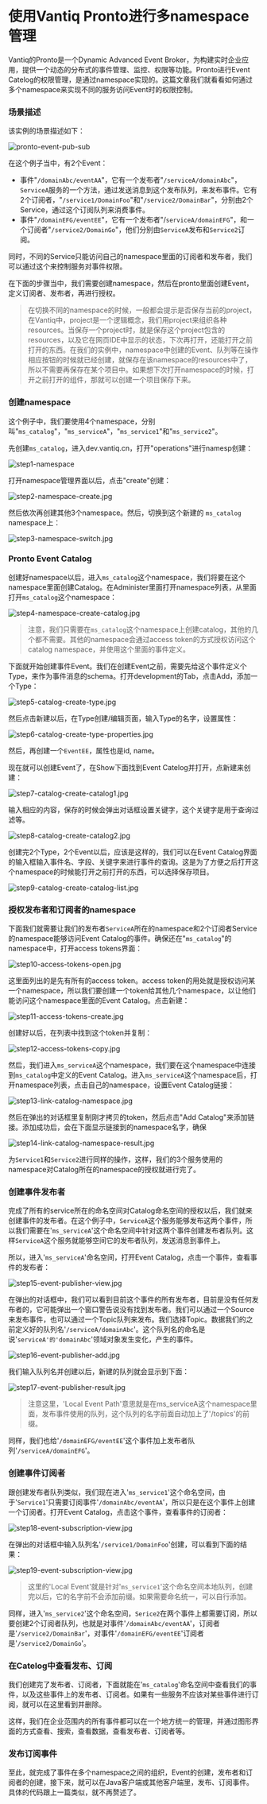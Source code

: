 # 使用Vantiq Pronto进行多namespace管理

Vantiq的Pronto是一个Dynamic Advanced Event Broker​，为构建实时企业应用，提供一个动态的分布式的事件管理、监控、权限等功能。Pronto进行Event Catelog的权限管理，是通过namespace实现的。这篇文章我们就看看如何通过多个namespace来实现不同的服务访问Event时的权限控制。

### 场景描述
该实例的场景描述如下：

![pronto-event-pub-sub](3_vantiq_pronto_tutorial_multi_ns/pronto-event-pub-sub.jpg?raw=true "Printo-Event_Pub_Sub")

在这个例子当中，有2个Event：
 * 事件"`/domainAbc/eventAA`"，它有一个发布者"`/serviceA/domainAbc`"，`ServiceA`服务的一个方法，通过发送消息到这个发布队列，来发布事件。它有2个订阅者，"`/service1/DomainFoo`"和"`/service2/DomainBar`"，分别由2个Service，通过这个订阅队列来消费事件。
 * 事件"`/domainEFG/eventEE`"，它有一个发布者"/`serviceA/domainEFG`"，和一个订阅者"`/service2/DomainGo`"，他们分别由`ServiceA`发布和`Service2`订阅。

同时，不同的Service只能访问自己的namespace里面的订阅者和发布者，我们可以通过这个来控制服务对事件权限。

在下面的步骤当中，我们需要创建namespace，然后在pronto里面创建Event，定义订阅者、发布者，再进行授权。

>在切换不同的namespace的时候，一般都会提示是否保存当前的project，在Vantiq中，project是一个逻辑概念，我们用project来组织各种resources。当保存一个project时，就是保存这个project包含的resources，以及它在网页IDE中显示的状态，下次再打开，还能打开之前打开的东西。在我们的实例中，namespace中创建的Event、队列等在操作相应按钮的时候就已经创建，就保存在该namespace的resources中了，所以不需要再保存在某个项目中。如果想下次打开namespace的时候，打开之前打开的组件，那就可以创建一个项目保存下来。

### 创建namespace

这个例子中，我们要使用4个namespace，分别叫"`ms_catalog`"，"`ms_serviceA`"，"`ms_service1`"和"`ms_service2`"。

先创建`ms_catalog`，进入dev.vantiq.cn，打开"operations"进行namesp创建：

![step1-namespace](3_vantiq_pronto_tutorial_multi_ns/step1-namespace.jpg?raw=true "namespace")

打开namespace管理界面以后，点击"create"创建：

![step2-namespace-create.jpg](3_vantiq_pronto_tutorial_multi_ns/step2-namespace-create.jpg?raw=true "create namespace")

然后依次再创建其他3个namespace。然后，切换到这个新建的 `ms_catalog` namespace上：

![step3-namespace-switch.jpg](3_vantiq_pronto_tutorial_multi_ns/step3-namespace-switch.jpg?raw=true "switch to catalog namespace")

### Pronto Event Catalog

创建好namespace以后，进入`ms_catalog`这个namespace，我们将要在这个namespace里面创建Catalog。在Administer里面打开namespace列表，从里面打开`ms_catalog`这个namespace：

![step4-namespace-create-catalog.jpg](3_vantiq_pronto_tutorial_multi_ns/step4-namespace-create-catalog.jpg?raw=true "Create catalog")

>注意，我们只需要在`ms_catalog`这个namespace上创建catalog，其他的几个都不需要。其他的namespace会通过access token的方式授权访问这个catalog namespace，并使用这个里面的事件定义。

下面就开始创建事件Event。我们在创建Event之前，需要先给这个事件定义个Type，来作为事件消息的schema。打开development的Tab，点击Add，添加一个Type：

![step5-catalog-create-type.jpg](3_vantiq_pronto_tutorial_multi_ns/step5-catalog-create-type.jpg?raw=true "Create Type")

然后点击新建以后，在Type创建/编辑页面，输入Type的名字，设置属性：

![step6-catalog-create-type-properties.jpg](3_vantiq_pronto_tutorial_multi_ns/step6-catalog-create-type-properties.jpg?raw=true "Create Type 2")

然后，再创建一个`EventEE`，属性也是id, name。

现在就可以创建Event了，在Show下面找到Event Catelog并打开，点新建来创建：

![step7-catalog-create-catalog1.jpg](3_vantiq_pronto_tutorial_multi_ns/step7-catalog-create-catalog1.jpg?raw=true "Create Type 2")


输入相应的内容，保存的时候会弹出对话框设置关键字，这个关键字是用于查询过滤等。

![step8-catalog-create-catalog2.jpg](3_vantiq_pronto_tutorial_multi_ns/step8-catalog-create-catalog2.jpg?raw=true "Create Catelog")

创建完2个Type，2个Event以后，应该是这样的，我们可以在Event Catalog界面的输入框输入事件名、字段、关键字来进行事件的查询。这是为了方便之后打开这个namespace的时候能打开之前打开的东西，可以选择保存项目。

![step9-catalog-create-catalog-list.jpg](3_vantiq_pronto_tutorial_multi_ns/step9-catalog-create-catalog-list.jpg?raw=true "Catelog List")



### 授权发布者和订阅者的namespace
下面我们就需要让我们的发布者`ServiceA`所在的namespace和2个订阅者Service的namespace能够访问Event Catalog的事件。确保还在"`ms_catalog`"的namespace中，打开access tokens界面：

![step10-access-tokens-open.jpg](3_vantiq_pronto_tutorial_multi_ns/step10-access-tokens-open.jpg?raw=true "Open Access Tokens")

这里面列出的是先有所有的access token。access token的用处就是授权访问某一个namespace，所以我们要创建一个token给其他几个namespace，以让他们能访问这个namespace里面的Event Catalog。点击新建：

![step11-access-tokens-create.jpg](3_vantiq_pronto_tutorial_multi_ns/step11-access-tokens-create.jpg?raw=true "Create Access Token")

创建好以后，在列表中找到这个token并复制：

![step12-access-tokens-copy.jpg](3_vantiq_pronto_tutorial_multi_ns/step12-access-tokens-copy.jpg?raw=true "Copy Access Token")

然后，我们进入`ms_serviceA`这个namespace，我们要在这个namespace中连接到`ms_catalog`中定义的Event Catalog。进入`ms_serviceA`这个namespace后，打开namespace列表，点击自己的namespace，设置Event Catalog链接：

![step13-link-catalog-namespace.jpg](3_vantiq_pronto_tutorial_multi_ns/step13-link-catalog-namespace.jpg?raw=true "Link Event Catalog")

然后在弹出的对话框里复制刚才拷贝的token，然后点击"Add Catalog"来添加链接。添加成功后，会在下面显示链接到的namespace名字，确保

![step14-link-catalog-namespace-result.jpg](3_vantiq_pronto_tutorial_multi_ns/step14-link-catalog-namespace-result.jpg?raw=true "Link Event Catalog Result")

为`Service1`和`Service2`进行同样的操作，这样，我们的3个服务使用的namespace对Catalog所在的namespace的授权就进行完了。

### 创建事件发布者
完成了所有的service所在的命名空间对Catalog命名空间的授权以后，我们就来创建事件的发布者。在这个例子中，`ServiceA`这个服务能够发布这两个事件，所以我们需要在'`ms_serviceA`'这个命名空间中针对这两个事件创建发布者队列。这样`ServiceA`这个服务就能够空间它的发布者队列，发送消息到事件上。

所以，进入'`ms_serviceA`'命名空间，打开Event Catalog，点击一个事件，查看事件的发布者：

![step15-event-publisher-view.jpg](3_vantiq_pronto_tutorial_multi_ns/step15-event-publisher-view.jpg?raw=true "Event Publisher View")

在弹出的对话框中，我们可以看到目前这个事件的所有发布者，目前是没有任何发布者的，它可能弹出一个窗口警告说没有找到发布者。我们可以通过一个Source来发布事件，也可以通过一个Topic队列来发布。我们选择Topic。数据我们的之前定义好的队列名'`/serviceA/domainAbc`'。这个队列名的命名是说'`serviceA'的'domainAbc`'领域对象发生变化，产生的事件。

![step16-event-publisher-add.jpg](3_vantiq_pronto_tutorial_multi_ns/step16-event-publisher-add.jpg?raw=true "Event Publisher View")

我们输入队列名并创建以后，新建的队列就会显示到下面：

![step17-event-publisher-result.jpg](3_vantiq_pronto_tutorial_multi_ns/step17-event-publisher-result.jpg?raw=true "Event Publisher <rp></rp>esult")

>注意这里，'Local Event Path'意思就是在ms_serviceA这个namespace里面，发布事件使用的队列，这个队列的名字前面自动加上了'/topics'的前缀。

同样，我们也给'`/domainEFG/eventEE`'这个事件加上发布者队列'`/serviceA/domainEFG`'。

### 创建事件订阅者
跟创建发布者队列类似，我们现在进入'`ms_service1`'这个命名空间，由于'`Service1`'只需要订阅事件'`/domainAbc/eventAA`'，所以只是在这个事件上创建一个订阅者。打开Event Catalog，点击这个事件，查看事件的订阅者：

![step18-event-subscription-view.jpg](3_vantiq_pronto_tutorial_multi_ns/step18-event-subscription-view.jpg?raw=true "Event Publisher <rp></rp>esult")

在弹出的对话框中输入队列名'`/service1/DomainFoo`'创建，可以看到下面的结果：

![step19-event-subscription-view.jpg](3_vantiq_pronto_tutorial_multi_ns/step19-event-subscription-view.jpg?raw=true "Event Publisher <rp></rp>esult")

>这里的'Local Event'就是针对'`ms_service1`'这个命名空间本地队列，创建完以后，它的名字前不会添加前缀。如果需要命名统一，可以自行添加。

同样，进入'`ms_service2`'这个命名空间，`Serice2`在两个事件上都需要订阅，所以要创建2个订阅者队列，也就是对事件'`/domainAbc/eventAA`'，订阅者是'`/service2/DomainBar`'，对事件'`/domainEFG/eventEE`'订阅者是'`/service2/DomainGo`'。

### 在Catelog中查看发布、订阅
我们创建完了发布者、订阅者，下面就能在'`ms_catalog`'命名空间中查看我们的事件，以及这些事件上的发布者、订阅者。如果有一些服务不应该对某些事件进行订阅，就可以在这里看到并删除。

这样，我们在企业范围内的所有事件都可以在一个地方统一的管理，并通过图形界面的方式查看、搜索，查看数据，查看发布者、订阅者等。

### 发布订阅事件
至此，就完成了事件在多个namespace之间的组织，Event的创建，发布者和订阅者的创建，接下来，就可以在Java客户端或其他客户端里，发布、订阅事件。具体的代码跟上一篇类似，就不再赘述了。

